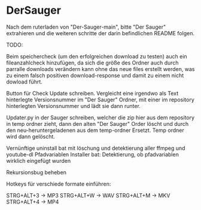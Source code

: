 # DerSauger

Nach dem ruterladen von "Der-Sauger-main", bitte "Der Sauger" extrahieren und die weiteren schritte der darin befindlichen README folgen. 


TODO:

Beim speichercheck (um den erfolgreichen download zu testen) auch ein fileanzahlcheck hinzufügen, da sich die größe des Ordner auch durch parralle downloads verändern kann
ohne das neue files erstellt werden, was zu einem falsch positiven download-response und damit zu einem nicht dowload führt.


Button für Check Update schreiben.
Vergleicht eine irgendwo als Text hinterlegte Versionsnummer im "Der Sauger" Ordner, mit einer im repository hinterlegten Versionsnummer und lädt sie dann runter.


Updater.py in der Sauger schreiben, welcher die zip hier aus dem repository in temp ordner zieht, dann den alten "Der Sauger" Order löscht und durch den neu-heruntergeladenen aus dem temp-ordner Ersetzt. Temp ordner wird dann gelöscht.


Vernünftige uninstall bat mit löschung und detektierung aller ffmpeg und youtube-dl Pfadvariablen
Installer bat: Detektierung, ob pfadvariablen wirklich eingefügt wurden


Rekursionsbug beheben


Hotkeys für verschiede formate einführen:

STRG+ALT+3 -> MP3
STRG+ALT+W -> WAV
STRG+ALT+M -> MKV
STRG+ALT+4 -> MP4

